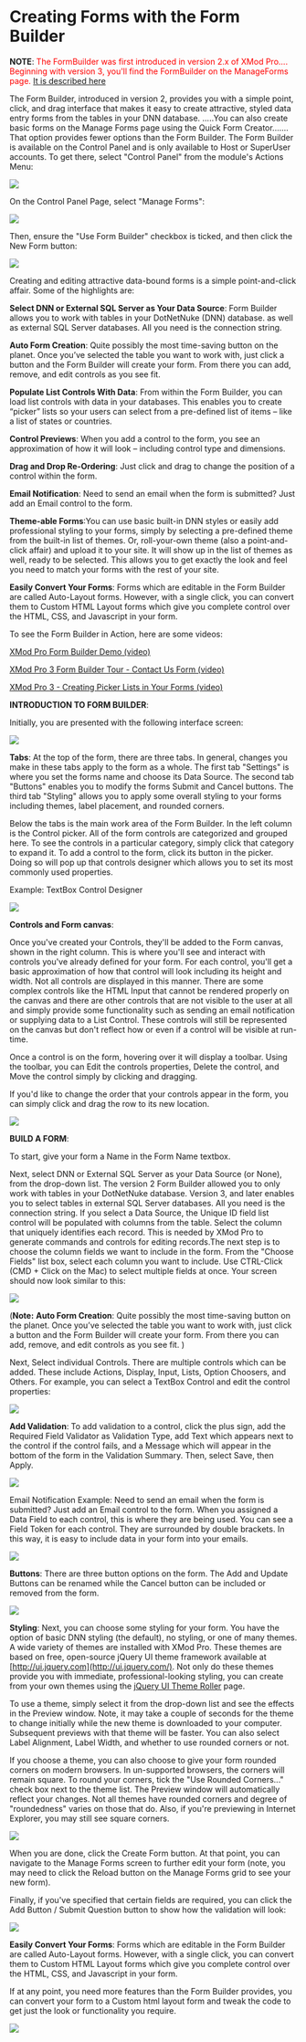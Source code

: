 # Creating Forms with the Form Builder

**NOTE**: <span style="color: #ff0000;" xmlns="http://www.w3.org/1999/xhtml">The FormBuilder was first introduced in version 2.x of XMod Pro.... Beginning with version 3, you'll find the FormBuilder on the ManageForms page.</span> [It is described here](ManageForms.html)

The Form Builder, introduced in version 2, provides you with a simple point, click, and drag interface that makes it easy to create attractive, styled data entry forms from the tables in your DNN database. .....You can also create basic forms on the Manage Forms page using the Quick Form Creator....... That option provides fewer options than the Form Builder. The Form Builder is available on the Control Panel and is only available to Host or SuperUser accounts. To get there, select "Control Panel" from the module's Actions Menu:

![](./img/XMP44_ControlPanelMenu.jpg)

On the Control Panel Page, select "Manage Forms":

![](./img/XMP4_ControlPanel_Toolbar_ManageForms.png)

Then, ensure the "Use Form Builder" checkbox is ticked, and then click the New Form button:

![](./img/XMP44_FormBuilder.png)

Creating and editing attractive data-bound forms is a simple point-and-click affair. Some of the highlights are:

**Select DNN or External SQL Server as Your Data Source**: Form Builder allows you to work with tables in your DotNetNuke (DNN) database. as well as external SQL Server databases. All you need is the connection string.

**Auto Form Creation**: Quite possibly the most time-saving button on the planet. Once you’ve selected the table you want to work with, just click a button and the Form Builder will create your form. From there you can add, remove, and edit controls as you see fit.

**Populate List Controls With Data**: From within the Form Builder, you can load list controls with data in your databases. This enables you to create “picker” lists so your users can select from a pre-defined list of items – like a list of states or countries.

**Control Previews**: When you add a control to the form, you see an approximation of how it will look – including control type and dimensions.

**Drag and Drop Re-Ordering**: Just click and drag to change the position of a control within the form.

**Email Notification**: Need to send an email when the form is submitted? Just add an Email control to the form.

**Theme-able Forms**:You can use basic built-in DNN styles or easily add professional styling to your forms, simply by selecting a pre-defined theme from the built-in list of themes. Or, roll-your-own theme (also a point-and-click affair) and upload it to your site. It will show up in the list of themes as well, ready to be selected. This allows you to get exactly the look and feel you need to match your forms with the rest of your site.

**Easily Convert Your Forms**: Forms which are editable in the Form Builder are called Auto-Layout forms. However, with a single click, you can convert them to Custom HTML Layout forms which give you complete control over the HTML, CSS, and Javascript in your form.

To see the Form Builder in Action, here are some videos:

[XMod Pro Form Builder Demo (video)](http://dnndev.com/Learn/Videos/vid/9/video/XMod-Pro-Form-Builder-Demo)

[XMod Pro 3 Form Builder Tour - Contact Us Form (video)](http://dnndev.com/Learn/Videos/vid/5/video/XMod-Pro-Form-Builder-Tour-Contact-Us-Form)

[XMod Pro 3 - Creating Picker Lists in Your Forms (video)](http://dnndev.com/Learn/Videos/vid/4/video/Creating-Picker-Lists-in-Your-Forms)

**INTRODUCTION TO FORM BUILDER**:

Initially, you are presented with the following interface screen:

![](./img/XMP44_FormBuilder_Interface.png)

**Tabs**: At the top of the form, there are three tabs. In general, changes you make in these tabs apply to the form as a whole. The first tab "Settings" is where you set the forms name and choose its Data Source. The second tab "Buttons" enables you to modify the forms Submit and Cancel buttons. The third tab "Styling" allows you to apply some overall styling to your forms including themes, label placement, and rounded corners.

Below the tabs is the main work area of the Form Builder. In the left column is the Control picker. All of the form controls are categorized and grouped here. To see the controls in a particular category, simply click that category to expand it. To add a control to the form, click its button in the picker. Doing so will pop up that controls designer which allows you to set its most commonly used properties.

Example: TextBox Control Designer

![](./img/XMP44_FormBuilder_TextBox_Controls.png)

**Controls and Form canvas**:

Once you've created your Controls, they'll be added to the Form canvas, shown in the right column. This is where you'll see and interact with controls you've already defined for your form. For each control, you'll get a basic approximation of how that control will look including its height and width. Not all controls are displayed in this manner. There are some complex controls like the HTML Input that cannot be rendered properly on the canvas and there are other controls that are not visible to the user at all and simply provide some functionality such as sending an email notification or supplying data to a List Control. These controls will still be represented on the canvas but don't reflect how or even if a control will be visible at run-time.

Once a control is on the form, hovering over it will display a toolbar. Using the toolbar, you can Edit the controls properties, Delete the control, and Move the control simply by clicking and dragging.

If you'd like to change the order that your controls appear in the form, you can simply click and drag the row to its new location.

![](./img/XMP44_FormBuilder_FormControls.png)

**BUILD A FORM**:

To start, give your form a Name in the Form Name textbox.

Next, select DNN or External SQL Server as your Data Source (or None), from the drop-down list. The version 2 Form Builder allowed you to only work with tables in your DotNetNuke database. Version 3, and later enables you to select tables in external SQL Server databases. All you need is the connection string. If you select a Data Source, the Unique ID field list control will be populated with columns from the table. Select the column that uniquely identifies each record. This is needed by XMod Pro to generate commands and controls for editing records.The next step is to choose the column fields we want to include in the form. From the "Choose Fields" list box, select each column you want to include. Use CTRL-Click (CMD + Click on the Mac) to select multiple fields at once. Your screen should now look similar to this:

![](./img/XMP44_FormBuilder_TableSelected.png)

(**Note:** **Auto Form Creation**: Quite possibly the most time-saving button on the planet. Once you’ve selected the table you want to work with, just click a button and the Form Builder will create your form. From there you can add, remove, and edit controls as you see fit. )

Next, Select individual Controls. There are multiple controls which can be added. These include Actions, Display, Input, Lists, Option Choosers, and Others. For example, you can select a TextBox Control and edit the control properties:

![](./img/XMP44_FormBuilder_TextBox_ControlProps.png)

**Add Validation**: To add validation to a control, click the plus sign, add the Required Field Validator as Validation Type, add Text which appears next to the control if the control fails, and a Message which will appear in the bottom of the form in the Validation Summary. Then, select Save, then Apply.

![](./img/XMP44_FormBuilder_TextBox_Validation.png)

Email Notification Example: Need to send an email when the form is submitted? Just add an Email control to the form. When you assigned a Data Field to each control, this is where they are being used. You can see a Field Token for each control. They are surrounded by double brackets. In this way, it is easy to include data in your form into your emails.

![](./img/XMP44_FormBuilder_EmailControl.png)

**Buttons**: There are three button options on the form. The Add and Update Buttons can be renamed while the Cancel button can be included or removed from the form.

![](./img/XMP44_FormBuilder_Buttons.png)

**Styling**: Next, you can choose some styling for your form. You have the option of basic DNN styling (the default), no styling, or one of many themes. A wide variety of themes are installed with XMod Pro. These themes are based on free, open-source jQuery UI theme framework available at [http://ui.jquery.com](http://ui.jquery.com/). Not only do these themes provide you with immediate, professional-looking styling, you can create from your own themes using the [jQuery UI Theme Roller](http://jqueryui.com/themeroller/) page.

To use a theme, simply select it from the drop-down list and see the effects in the Preview window. Note, it may take a couple of seconds for the theme to change initially while the new theme is downloaded to your computer. Subsequent previews with that theme will be faster. You can also select Label Alignment, Label Width, and whether to use rounded corners or not.

If you choose a theme, you can also choose to give your form rounded corners on modern browsers. In un-supported browsers, the corners will remain square. To round your corners, tick the "Use Rounded Corners..." check box next to the theme list. The Preview window will automatically reflect your changes. Not all themes have rounded corners and degree of "roundedness" varies on those that do. Also, if you're previewing in Internet Explorer, you may still see square corners.

![](./img/XMP44_FormBuilder_Styling.png)

When you are done, click the Create Form button. At that point, you can navigate to the Manage Forms screen to further edit your form (note, you may need to click the Reload button on the Manage Forms grid to see your new form).

Finally, if you've specified that certain fields are required, you can click the Add Button / Submit Question button to show how the validation will look:

![](./img/XMP44_FormBuilder_LayoutStyling.png)

**Easily Convert Your Forms**: Forms which are editable in the Form Builder are called Auto-Layout forms. However, with a single click, you can convert them to Custom HTML Layout forms which give you complete control over the HTML, CSS, and Javascript in your form.

If at any point, you need more features than the Form Builder provides, you can convert your form to a Custom html layout form and tweak the code to get just the look or functionality you require.

![](./img/XMP44_FormBuilder_CustomLayout.png)